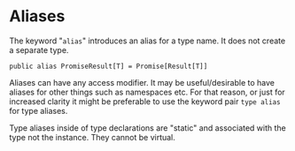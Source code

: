 # Aliases

The keyword "`alias`" introduces an alias for a type name. It does not create a separate type.

```azoth
public alias PromiseResult[T] = Promise[Result[T]]
```

Aliases can have any access modifier. It may be useful/desirable to have aliases for other things
such as namespaces etc. For that reason, or just for increased clarity it might be preferable to use
the keyword pair `type alias` for type aliases.

Type aliases inside of type declarations are "static" and associated with the type not the instance.
They cannot be virtual.
